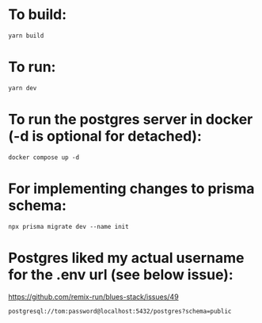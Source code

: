 # To build:
```
yarn build
```

# To run:
```
yarn dev
```

# To run the postgres server in docker (-d is optional for detached):
```
docker compose up -d
```

# For implementing changes to prisma schema:
```
npx prisma migrate dev --name init
```

# Postgres liked my actual username for the .env url (see below issue):
https://github.com/remix-run/blues-stack/issues/49 
```
postgresql://tom:password@localhost:5432/postgres?schema=public
```